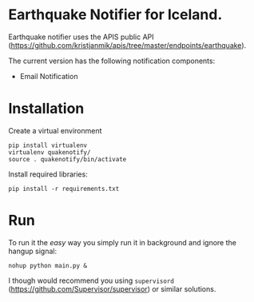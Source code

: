 # Earthquake Notifier for Iceland.
Earthquake notifier uses the APIS public API (https://github.com/kristjanmik/apis/tree/master/endpoints/earthquake).

The current version has the following notification components:
* Email Notification

# Installation
Create a virtual environment
``` 
pip install virtualenv
virtualenv quakenotify/
source . quakenotify/bin/activate
```
Install required libraries:
```
pip install -r requirements.txt
```

# Run
To run it the *easy* way you simply run it in background and ignore the hangup signal:
```
nohup python main.py &
```
I though would recommend you using ```supervisord``` (https://github.com/Supervisor/supervisor) or similar solutions.

